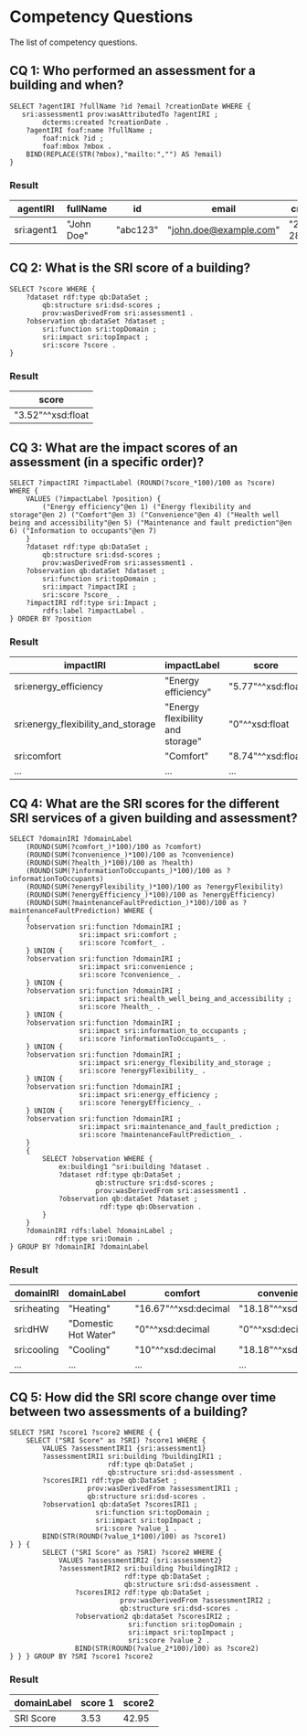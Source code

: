 # Competency Questions

The list of competency questions.

## CQ 1: Who performed an assessment for a building and when?

```sparql
SELECT ?agentIRI ?fullName ?id ?email ?creationDate WHERE {
   sri:assessment1 prov:wasAttributedTo ?agentIRI ;
        dcterms:created ?creationDate . 
    ?agentIRI foaf:name ?fullName ;
        foaf:nick ?id ;
        foaf:mbox ?mbox .  
    BIND(REPLACE(STR(?mbox),"mailto:","") AS ?email) 
}
```

### Result

| agentIRI | fullName | id | email | creationDate |
|---|---| --- | ---|---|
| sri:agent1 | "John Doe"  | "abc123" | "john.doe@example.com" | "2023-11-28"^^xsd:date |

## CQ 2: What is the SRI score of a building?

```sparql
SELECT ?score WHERE { 
    ?dataset rdf:type qb:DataSet ;
        qb:structure sri:dsd-scores ;
        prov:wasDerivedFrom sri:assessment1 .
    ?observation qb:dataSet ?dataset ;
        sri:function sri:topDomain ;
        sri:impact sri:topImpact ;
        sri:score ?score .
}
```

### Result

| score |
|---|
| "3.52"^^xsd:float |

## CQ 3: What are the impact scores of an assessment (in a specific order)?

```sparql
SELECT ?impactIRI ?impactLabel (ROUND(?score_*100)/100 as ?score) WHERE { 
    VALUES (?impactLabel ?position) {
        ("Energy efficiency"@en 1) ("Energy flexibility and storage"@en 2) ("Comfort"@en 3) ("Convenience"@en 4) ("Health well being and accessibility"@en 5) ("Maintenance and fault prediction"@en 6) ("Information to occupants"@en 7)
    }
    ?dataset rdf:type qb:DataSet ;
        qb:structure sri:dsd-scores ;
        prov:wasDerivedFrom sri:assessment1 .    
	?observation qb:dataSet ?dataset ;
        sri:function sri:topDomain ;
        sri:impact ?impactIRI ;
        sri:score ?score_ .
    ?impactIRI rdf:type sri:Impact ;
        rdfs:label ?impactLabel .
} ORDER BY ?position
```

### Result

| impactIRI | impactLabel | score |
|---|---|---|
| sri:energy_efficiency | "Energy efficiency" | "5.77"^^xsd:float |
| sri:energy_flexibility_and_storage | "Energy flexibility and storage" | "0"^^xsd:float |
| sri:comfort | "Comfort" | "8.74"^^xsd:float |
| ... | ... | ... |

## CQ 4: What are the SRI scores for the different SRI services of a given building and assessment?

```sparql
SELECT ?domainIRI ?domainLabel 
	(ROUND(SUM(?comfort_)*100)/100 as ?comfort) 
	(ROUND(SUM(?convenience_)*100)/100 as ?convenience)
	(ROUND(SUM(?health_)*100)/100 as ?health) 
	(ROUND(SUM(?informationToOccupants_)*100)/100 as ?informationToOccupants) 
	(ROUND(SUM(?energyFlexibility_)*100)/100 as ?energyFlexibility) 
	(ROUND(SUM(?energyEfficiency_)*100)/100 as ?energyEfficiency) 
	(ROUND(SUM(?maintenanceFaultPrediction_)*100)/100 as ?maintenanceFaultPrediction) WHERE {
    {
    ?observation sri:function ?domainIRI ;
                 sri:impact sri:comfort ;
                 sri:score ?comfort_ .
    } UNION {
    ?observation sri:function ?domainIRI ;
                 sri:impact sri:convenience ;
                 sri:score ?convenience_ .
    } UNION {
    ?observation sri:function ?domainIRI ;
                 sri:impact sri:health_well_being_and_accessibility ;
                 sri:score ?health_ .
    } UNION {
    ?observation sri:function ?domainIRI ;
                 sri:impact sri:information_to_occupants ;
                 sri:score ?informationToOccupants_ .
    } UNION {
    ?observation sri:function ?domainIRI ;
                 sri:impact sri:energy_flexibility_and_storage ;
                 sri:score ?energyFlexibility_ .
    } UNION {
    ?observation sri:function ?domainIRI ;
                 sri:impact sri:energy_efficiency ;
                 sri:score ?energyEfficiency_ .
    } UNION {
    ?observation sri:function ?domainIRI ;
                 sri:impact sri:maintenance_and_fault_prediction ;
                 sri:score ?maintenanceFaultPrediction_ .
    }
    {
        SELECT ?observation WHERE { 
            ex:building1 ^sri:building ?dataset .
            ?dataset rdf:type qb:DataSet ;
                     qb:structure sri:dsd-scores ;
                     prov:wasDerivedFrom sri:assessment1 .
            ?observation qb:dataSet ?dataset ;
                      rdf:type qb:Observation .
        }
    }
    ?domainIRI rdfs:label ?domainLabel ; 
		   rdf:type sri:Domain .
} GROUP BY ?domainIRI ?domainLabel
```

### Result

| domainIRI | domainLabel | comfort | convenience | health | ... |
|---|---|---|---|---|---|
| sri:heating | "Heating" | "16.67"^^xsd:decimal | "18.18"^^xsd:decimal | "40"^^xsd:decimal | ... |
| sri:dHW | "Domestic Hot Water" | "0"^^xsd:decimal | "0"^^xsd:decimal | "0"^^xsd:decimal | ... |
| sri:cooling | "Cooling" | "10"^^xsd:decimal | "18.18"^^xsd:decimal | "40"^^xsd:decimal | ... |
| ... | ... | ... | ... | ... | ... |

## CQ 5: How did the SRI score change over time between two assessments of a building?

```sparql
SELECT ?SRI ?score1 ?score2 WHERE { {
    SELECT ("SRI Score" as ?SRI) ?score1 WHERE {
        VALUES ?assessmentIRI1 {sri:assessment1}
        ?assessmentIRI1 sri:building ?buildingIRI1 ;
                        rdf:type qb:DataSet ;
                        qb:structure sri:dsd-assessment .	
        ?scoresIRI1 rdf:type qb:DataSet ;
                   prov:wasDerivedFrom ?assessmentIRI1 ;
                   qb:structure sri:dsd-scores .
        ?observation1 qb:dataSet ?scoresIRI1 ;
                     sri:function sri:topDomain ;
                     sri:impact sri:topImpact ;
                     sri:score ?value_1 .
        BIND(STR(ROUND(?value_1*100)/100) as ?score1)      
} } {
        SELECT ("SRI Score" as ?SRI) ?score2 WHERE {
            VALUES ?assessmentIRI2 {sri:assessment2}
            ?assessmentIRI2 sri:building ?buildingIRI2 ;
                            rdf:type qb:DataSet ;
                            qb:structure sri:dsd-assessment .
                ?scoresIRI2 rdf:type qb:DataSet ;
                           prov:wasDerivedFrom ?assessmentIRI2 ;
                           qb:structure sri:dsd-scores .
                ?observation2 qb:dataSet ?scoresIRI2 ;
                             sri:function sri:topDomain ;
                             sri:impact sri:topImpact ;
                             sri:score ?value_2 .
                BIND(STR(ROUND(?value_2*100)/100) as ?score2)
} } } GROUP BY ?SRI ?score1 ?score2
```

### Result

| domainLabel | score 1 | score2 |
|---|---| -- |
| SRI Score |  3.53  | 42.95 |
